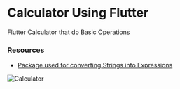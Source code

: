 # Calculator Using Flutter

Flutter Calculator that do Basic Operations

### Resources ###
- [Package used for converting Strings into Expressions](https://pub.dev/packages/math_expressions/ "Package used for converting Strings into Expressions")


![Calculator](https://user-images.githubusercontent.com/88984953/191665044-53c840cd-9950-4908-a5e3-e4c4b43dcaf6.png)
